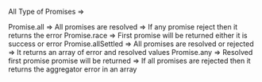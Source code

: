 All Type of Promises =>

Promise.all => All promises are resolved => If any promise reject then it returns the error
Promise.race => First promise will be returned either it is success or error
Promise.allSettled => All promises are resolved or rejected => It returns an array of error and resolved values
Promise.any => Resolved first promise promise will be returned => If all promises are rejected then it returns the aggregator error in an array



